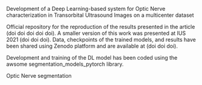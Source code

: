 Development of a Deep Learning-based system for Optic Nerve characterization in Transorbital Ultrasound Images on a multicenter dataset  

Official repository for the reproduction of the results presented in the article (doi doi doi doi doi). A smaller version of this work was presented at IUS 2021 (doi doi doi). Data, checkpoints of the trained models, and results have been shared using Zenodo platform and are available at (doi doi doi).

Development and training of the DL model has been coded using the awsome segmentation_models_pytorch library.

Optic Nerve segmentation
